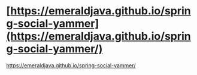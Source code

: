 # [https://emeraldjava.github.io/spring-social-yammer](https://emeraldjava.github.io/spring-social-yammer/)

https://emeraldjava.github.io/spring-social-yammer/


